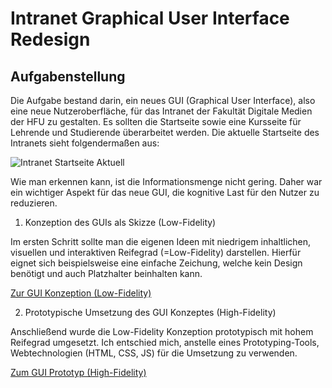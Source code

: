 # Intranet Graphical User Interface Redesign

## Aufgabenstellung

Die Aufgabe bestand darin, ein neues GUI (Graphical User Interface), also eine neue Nutzeroberfläche, für das Intranet der Fakultät Digitale Medien der HFU zu gestalten. Es sollten die Startseite sowie eine Kursseite für Lehrende und Studierende überarbeitet werden. Die aktuelle Startseite des Intranets sieht folgendermaßen aus:

![Intranet Startseite Aktuell](https://ninahecht.github.io/IFD-WiSe20-21/aufgabe3/res/intranet-alt.JPG)

Wie man erkennen kann, ist die Informationsmenge nicht gering. Daher war ein wichtiger Aspekt für das neue GUI, die kognitive Last für den Nutzer zu reduzieren.

1. Konzeption des GUIs als Skizze (Low-Fidelity)

Im ersten Schritt sollte man die eigenen Ideen mit niedrigem inhaltlichen, visuellen und interaktiven Reifegrad (=Low-Fidelity) darstellen. Hierfür eignet sich beispielsweise eine einfache Zeichung, welche kein Design benötigt und auch Platzhalter beinhalten kann. 

<a href="https://ninahecht.github.io/IFD-WiSe20-21/aufgabe2/intranet-low-fid.html">Zur GUI Konzeption (Low-Fidelity)</a>

2. Prototypische Umsetzung des GUI Konzeptes (High-Fidelity)

Anschließend wurde die Low-Fidelity Konzeption prototypisch mit hohem Reifegrad umgesetzt. Ich entschied mich, anstelle eines Prototyping-Tools, Webtechnologien (HTML, CSS, JS) für die Umsetzung zu verwenden.

<a href="https://ninahecht.github.io/IFD-WiSe20-21/aufgabe3/">Zum GUI Prototyp (High-Fidelity)</a>